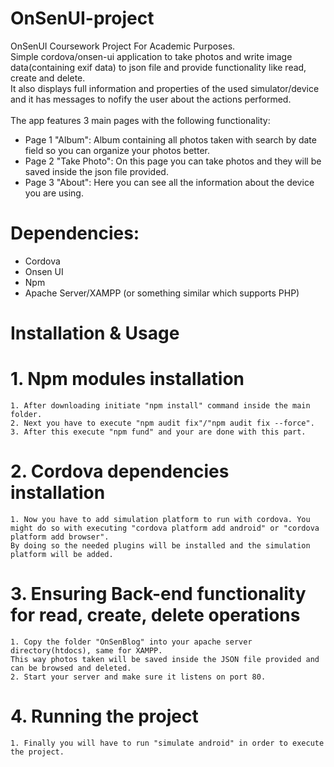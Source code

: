 # OnSenUI-project

 OnSenUI Coursework Project For Academic Purposes.
 <br>
 Simple cordova/onsen-ui application to take photos and write image data(containing exif data) to json file and provide functionality like read, create and delete.
 <br>
 It also displays full information and properties of the used simulator/device and it has messages to nofify the user about the actions performed.
 <br>
 <br>
 The app features 3 main pages with the following functionality:
<ul>
 <li>Page 1 "Album": Album containing all photos taken with search by date field so you can organize your photos better.</li>
 <li>Page 2 "Take Photo": On this page you can take photos and they will be saved inside the json file provided.</li>
 <li>Page 3 "About": Here you can see all the information about the device you are using.</li>
</ul>

# Dependencies:

<ul>
 <li>Cordova</li>
 <li>Onsen UI</li>
 <li>Npm</li>
 <li>Apache Server/XAMPP (or something similar which supports PHP)</li>
</ul>

# Installation & Usage

 # 1. Npm modules installation
    1. After downloading initiate "npm install" command inside the main folder.
    2. Next you have to execute "npm audit fix"/"npm audit fix --force".
    3. After this execute "npm fund" and your are done with this part.

 # 2. Cordova dependencies installation
    1. Now you have to add simulation platform to run with cordova. You might do so with executing "cordova platform add android" or "cordova platform add browser".
    By doing so the needed plugins will be installed and the simulation platform will be added.

 # 3. Ensuring Back-end functionality for read, create, delete operations
    1. Copy the folder "OnSenBlog" into your apache server directory(htdocs), same for XAMPP.
    This way photos taken will be saved inside the JSON file provided and can be browsed and deleted.
    2. Start your server and make sure it listens on port 80.

 # 4. Running the project
    1. Finally you will have to run "simulate android" in order to execute the project.
